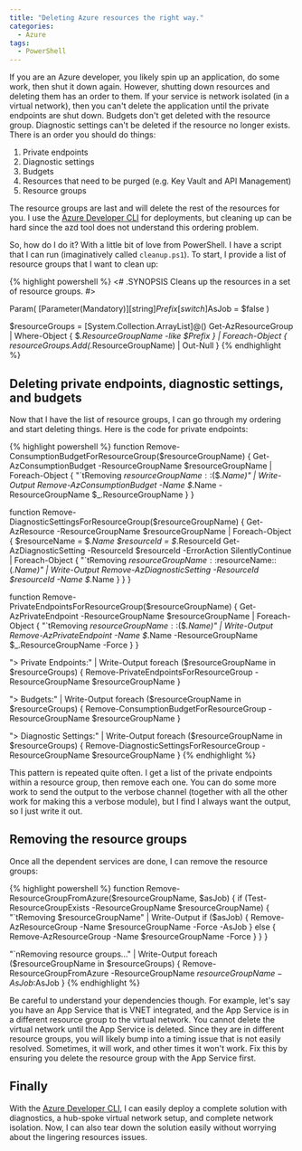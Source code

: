 ```yaml
---
title: "Deleting Azure resources the right way."
categories:
  - Azure
tags:
  - PowerShell
---
```


If you are an Azure developer, you likely spin up an application, do some work, then shut it down again.  However, shutting down resources and deleting them has an order to them.  If your service is network isolated (in a virtual network), then you can't delete the application until the private endpoints are shut down.  Budgets don't get deleted with the resource group.  Diagnostic settings can't be deleted if the resource no longer exists.  There is an order you should do things:

1. Private endpoints
2. Diagnostic settings
3. Budgets
4. Resources that need to be purged (e.g. Key Vault and API Management)
5. Resource groups

The resource groups are last and will delete the rest of the resources for you. I use the [Azure Developer CLI] for deployments, but cleaning up can be hard since the azd tool does not understand this ordering problem.

So, how do I do it?  With a little bit of love from PowerShell.  I have a script that I can run (imaginatively called `cleanup.ps1`).  To start, I provide a list of resource groups that I want to clean up:

{% highlight powershell %}
<#
.SYNOPSIS
  Cleans up the resources in a set of resource groups.
#>

Param(
  [Parameter(Mandatory)][string]$Prefix
  [switch]$AsJob = $false
)

$resourceGroups = [System.Collection.ArrayList]@()
Get-AzResourceGroup | Where-Object { $_.ResourceGroupName -like $Prefix } | Foreach-Object {
  $resourceGroups.Add($_.ResourceGroupName) | Out-Null
}
{% endhighlight %}

## Deleting private endpoints, diagnostic settings, and budgets

Now that I have the list of resource groups, I can go through my ordering and start deleting things.  Here is the code for private endpoints:

{% highlight powershell %}
function Remove-ConsumptionBudgetForResourceGroup($resourceGroupName) {
    Get-AzConsumptionBudget -ResourceGroupName $resourceGroupName
    | Foreach-Object {
        "`tRemoving $resourceGroupName::$($_.Name)" | Write-Output
        Remove-AzConsumptionBudget -Name $_.Name -ResourceGroupName $_.ResourceGroupName
    }
}

function Remove-DiagnosticSettingsForResourceGroup($resourceGroupName) {
    Get-AzResource -ResourceGroupName $resourceGroupName
    | Foreach-Object {
        $resourceName = $_.Name
        $resourceId = $_.ResourceId
        Get-AzDiagnosticSetting -ResourceId $resourceId -ErrorAction SilentlyContinue | Foreach-Object {
            "`tRemoving $resourceGroupName::$resourceName::$($_.Name)" | Write-Output
            Remove-AzDiagnosticSetting -ResourceId $resourceId -Name $_.Name 
        }
    }
}

function Remove-PrivateEndpointsForResourceGroup($resourceGroupName) {
    Get-AzPrivateEndpoint -ResourceGroupName $resourceGroupName
    | Foreach-Object {
        "`tRemoving $resourceGroupName::$($_.Name)" | Write-Output
        Remove-AzPrivateEndpoint -Name $_.Name -ResourceGroupName $_.ResourceGroupName -Force
    }
}

"> Private Endpoints:" | Write-Output
foreach ($resourceGroupName in $resourceGroups) {
    Remove-PrivateEndpointsForResourceGroup -ResourceGroupName $resourceGroupName
}

"> Budgets:" | Write-Output
foreach ($resourceGroupName in $resourceGroups) {
    Remove-ConsumptionBudgetForResourceGroup -ResourceGroupName $resourceGroupName
}

"> Diagnostic Settings:" | Write-Output
foreach ($resourceGroupName in $resourceGroups) {
    Remove-DiagnosticSettingsForResourceGroup -ResourceGroupName $resourceGroupName
}
{% endhighlight %}

This pattern is repeated quite often.  I get a list of the private endpoints within a resource group, then remove each one.  You can do some more work to send the output to the verbose channel (together with all the other work for making this a verbose module), but I find I always want the output, so I just write it out.

## Removing the resource groups

Once all the dependent services are done, I can remove the resource groups:

{% highlight powershell %}
function Remove-ResourceGroupFromAzure($resourceGroupName, $asJob) {
    if (Test-ResourceGroupExists -ResourceGroupName $resourceGroupName) {
        "`tRemoving $resourceGroupName" | Write-Output
        if ($asJob) {
            Remove-AzResourceGroup -Name $resourceGroupName -Force -AsJob
        } else {
            Remove-AzResourceGroup -Name $resourceGroupName -Force
        }
    }
}

"`nRemoving resource groups..." | Write-Output
foreach ($resourceGroupName in $resourceGroups) {
    Remove-ResourceGroupFromAzure -ResourceGroupName $resourceGroupName -AsJob:$AsJob
}
{% endhighlight %}

Be careful to understand your dependencies though.  For example, let's say you have an App Service that is VNET integrated, and the App Service is in a different resource group to the virtual network.  You cannot delete the virtual network until the App Service is deleted.  Since they are in different resource groups, you will likely bump into a timing issue that is not easily resolved.  Sometimes, it will work, and other times it won't work. Fix this by ensuring you delete the resource group with the App Service first.

## Finally

With the [Azure Developer CLI], I can easily deploy a complete solution with diagnostics, a hub-spoke virtual network setup, and complete network isolation.  Now, I can also tear down the solution easily without worrying about the lingering resources issues.

<!-- Links -->
[Azure Developer CLI]: https://learn.microsoft.com/en-us/azure/developer/azure-developer-cli/overview